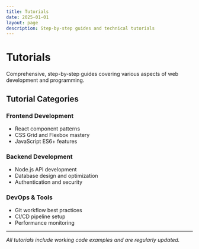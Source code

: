 ```yaml
---
title: Tutorials
date: 2025-01-01
layout: page
description: Step-by-step guides and technical tutorials
---
```


# Tutorials

Comprehensive, step-by-step guides covering various aspects of web development and programming.

## Tutorial Categories

### Frontend Development
- React component patterns
- CSS Grid and Flexbox mastery
- JavaScript ES6+ features

### Backend Development
- Node.js API development
- Database design and optimization
- Authentication and security

### DevOps & Tools
- Git workflow best practices
- CI/CD pipeline setup
- Performance monitoring

---

*All tutorials include working code examples and are regularly updated.*